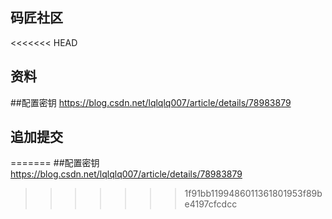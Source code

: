 ## 码匠社区

<<<<<<< HEAD
## 资料


##配置密钥
https://blog.csdn.net/lqlqlq007/article/details/78983879
## 追加提交
=======
##配置密钥
https://blog.csdn.net/lqlqlq007/article/details/78983879
>>>>>>> 1f91bb1199486011361801953f89be4197cfcdcc
